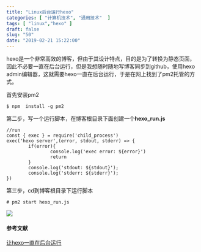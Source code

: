 ```yaml
---
title: "Linux后台运行hexo"
categories: [ "计算机技术", "通用技术"  ]
tags: [ "linux","hexo" ]
draft: false
slug: "50"
date: "2019-02-21 15:22:00"
---
```




hexo是一个非常高效的博客，但由于其设计特点，目的是为了转换为静态页面，因此不必要一直在后台运行，但是我想随时随地写博客同步到github，使用hexo admin编辑器，这就需要hexo一直在后台运行，于是在网上找到了pm2托管的方式。

首先安装pm2

    $ npm  install -g pm2

第二步，写一个运行脚本，在博客根目录下面创建一个**hexo_run.js**

    //run
    const { exec } = require('child_process')
    exec('hexo server',(error, stdout, stderr) => {
            if(error){
                    console.log('exec error: ${error}')
                    return
            }
            console.log('stdout: ${stdout}');
            console.log('stderr: ${stderr}');
    })

第三步，cd到博客根目录下运行脚本

    # pm2 start hexo_run.js

![](https://blog.frytea.com/wp-content/uploads/2019/02/IMG_0192-1024x768.png)

#### 参考文献

[让hexo一直在后台运行](https://blog.csdn.net/tangcuyuha/article/details/80331169)